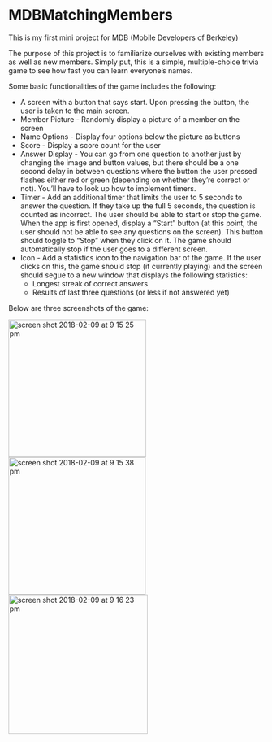 # MDBMatchingMembers

This is my first mini project for MDB (Mobile Developers of Berkeley)

The purpose of this project is to familiarize ourselves with existing members as well as new members.
Simply put, this is a simple, multiple-choice trivia game to see how fast you can learn everyone’s names.

Some basic functionalities of the game includes the following:

- A screen with a button that says start. Upon pressing the button, the user is taken to the main screen.
- Member Picture  - Randomly display a picture of a member on the screen
- Name Options - Display four options below the picture as buttons
- Score - Display a score count for the user
- Answer Display  - You can go from one question to another just by changing the image and button values, but there should be a one second delay in between questions where the
button the user pressed flashes either red or green (depending on whether they’re correct
or not). You’ll have to look up how to implement timers.
- Timer  - Add an additional timer that limits the user to 5 seconds to answer the question. If
they take up the full 5 seconds, the question is counted as incorrect. 
The user should be able to start or stop the game. When the app is first opened, display a “Start” button (at this point, the user should not be able to see any questions on the screen). 
This button should toggle to “Stop” when they click on it. The game should automatically stop if the user goes to a different screen.
- Icon -  Add a statistics icon to the navigation bar of the game. If the user clicks on this, the game should stop (if currently playing) and the screen should segue to a new window that displays the following statistics:
  - Longest streak of correct answers
  - Results of last three questions (or less if not answered yet)

Below are three screenshots of the game:

<img width="271" alt="screen shot 2018-02-09 at 9 15 25 pm" src="https://user-images.githubusercontent.com/31357149/36058796-e1d30d9e-0dde-11e8-9da0-590886e0ad50.png">
<img width="270" alt="screen shot 2018-02-09 at 9 15 38 pm" src="https://user-images.githubusercontent.com/31357149/36058798-e3d15768-0dde-11e8-966a-eb33ad6ecaff.png">
<img width="274" alt="screen shot 2018-02-09 at 9 16 23 pm" src="https://user-images.githubusercontent.com/31357149/36058800-e6396eaa-0dde-11e8-8d85-060e00f4a5bf.png">
